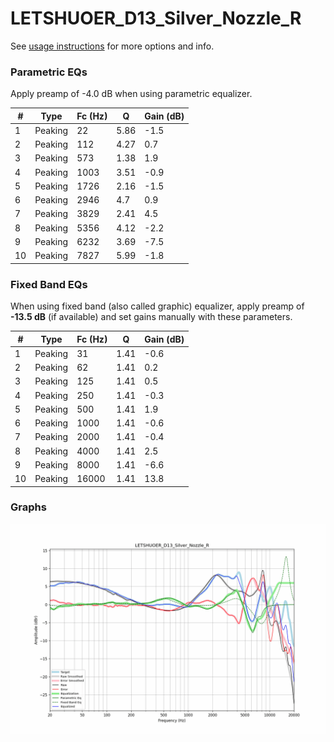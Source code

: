 # LETSHUOER_D13_Silver_Nozzle_R
See [usage instructions](https://github.com/jaakkopasanen/AutoEq#usage) for more options and info.

### Parametric EQs
Apply preamp of -4.0 dB when using parametric equalizer.

|   # | Type    |   Fc (Hz) |    Q |   Gain (dB) |
|-----|---------|-----------|------|-------------|
|   1 | Peaking |        22 | 5.86 |        -1.5 |
|   2 | Peaking |       112 | 4.27 |         0.7 |
|   3 | Peaking |       573 | 1.38 |         1.9 |
|   4 | Peaking |      1003 | 3.51 |        -0.9 |
|   5 | Peaking |      1726 | 2.16 |        -1.5 |
|   6 | Peaking |      2946 | 4.7  |         0.9 |
|   7 | Peaking |      3829 | 2.41 |         4.5 |
|   8 | Peaking |      5356 | 4.12 |        -2.2 |
|   9 | Peaking |      6232 | 3.69 |        -7.5 |
|  10 | Peaking |      7827 | 5.99 |        -1.8 |

### Fixed Band EQs
When using fixed band (also called graphic) equalizer, apply preamp of **-13.5 dB** (if available) and set gains manually with these parameters.

|   # | Type    |   Fc (Hz) |    Q |   Gain (dB) |
|-----|---------|-----------|------|-------------|
|   1 | Peaking |        31 | 1.41 |        -0.6 |
|   2 | Peaking |        62 | 1.41 |         0.2 |
|   3 | Peaking |       125 | 1.41 |         0.5 |
|   4 | Peaking |       250 | 1.41 |        -0.3 |
|   5 | Peaking |       500 | 1.41 |         1.9 |
|   6 | Peaking |      1000 | 1.41 |        -0.6 |
|   7 | Peaking |      2000 | 1.41 |        -0.4 |
|   8 | Peaking |      4000 | 1.41 |         2.5 |
|   9 | Peaking |      8000 | 1.41 |        -6.6 |
|  10 | Peaking |     16000 | 1.41 |        13.8 |

### Graphs
![](./LETSHUOER_D13_Silver_Nozzle_R.png)

